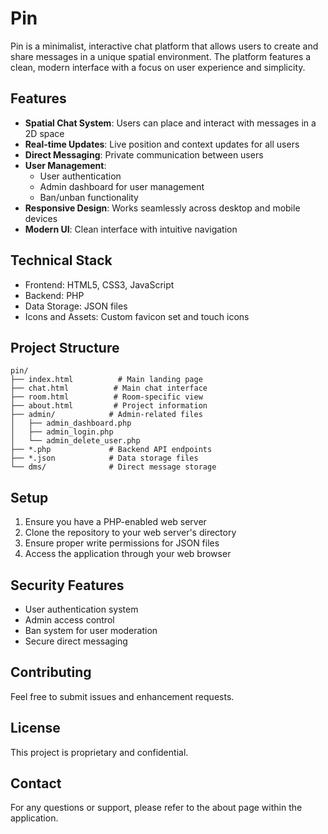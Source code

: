 # Pin

Pin is a minimalist, interactive chat platform that allows users to create and share messages in a unique spatial environment. The platform features a clean, modern interface with a focus on user experience and simplicity.

## Features

- **Spatial Chat System**: Users can place and interact with messages in a 2D space
- **Real-time Updates**: Live position and context updates for all users
- **Direct Messaging**: Private communication between users
- **User Management**: 
  - User authentication
  - Admin dashboard for user management
  - Ban/unban functionality
- **Responsive Design**: Works seamlessly across desktop and mobile devices
- **Modern UI**: Clean interface with intuitive navigation

## Technical Stack

- Frontend: HTML5, CSS3, JavaScript
- Backend: PHP
- Data Storage: JSON files
- Icons and Assets: Custom favicon set and touch icons

## Project Structure

```
pin/
├── index.html          # Main landing page
├── chat.html          # Main chat interface
├── room.html          # Room-specific view
├── about.html         # Project information
├── admin/            # Admin-related files
│   ├── admin_dashboard.php
│   ├── admin_login.php
│   └── admin_delete_user.php
├── *.php             # Backend API endpoints
├── *.json            # Data storage files
└── dms/              # Direct message storage
```

## Setup

1. Ensure you have a PHP-enabled web server
2. Clone the repository to your web server's directory
3. Ensure proper write permissions for JSON files
4. Access the application through your web browser

## Security Features

- User authentication system
- Admin access control
- Ban system for user moderation
- Secure direct messaging

## Contributing

Feel free to submit issues and enhancement requests.

## License

This project is proprietary and confidential.

## Contact

For any questions or support, please refer to the about page within the application.
